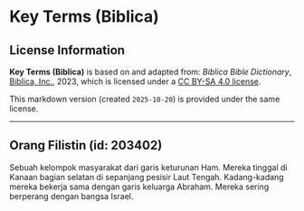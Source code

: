 # Key Terms (Biblica)

## License Information

**Key Terms (Biblica)** is based on and adapted from: _Biblica Bible Dictionary_, [Biblica, Inc.](https://www.biblica.com/), 2023, which is licensed under a [CC BY-SA 4.0 license](https://creativecommons.org/licenses/by-sa/4.0/legalcode.en).

This markdown version (created `2025-10-20`) is provided under the same license.



--------------------------------

## Orang Filistin (id: 203402)

Sebuah kelompok masyarakat dari garis keturunan Ham. Mereka tinggal di Kanaan bagian selatan di sepanjang pesisir Laut Tengah. Kadang\-kadang mereka bekerja sama dengan garis keluarga Abraham. Mereka sering berperang dengan bangsa Israel.


